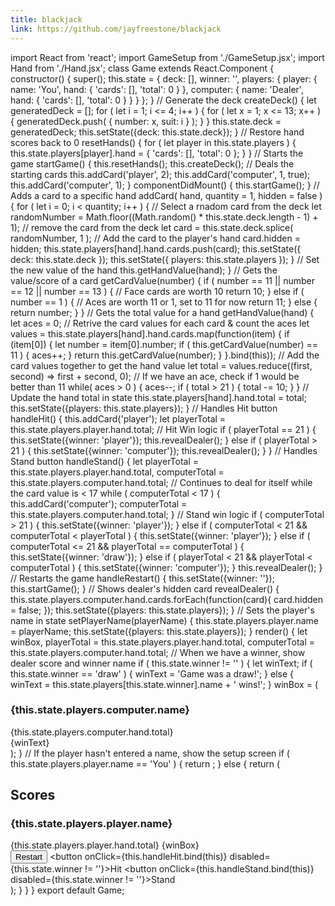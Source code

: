 ```yaml
---
title: blackjack
link: https://github.com/jayfreestone/blackjack
---
```

import React from 'react'; import GameSetup from './GameSetup.jsx'; import Hand from './Hand.jsx'; class Game extends React.Component { constructor() { super(); this.state = { deck: [], winner: '', players: { player: { name: 'You', hand: { 'cards': [], 'total': 0 } }, computer: { name: 'Dealer', hand: { 'cards': [], 'total': 0 } } } }; } // Generate the deck createDeck() { let generatedDeck = []; for ( let i = 1; i <= 4; i++ ) { for ( let x = 1; x <= 13; x++ ) { generatedDeck.push( { number: x, suit: i } ); } } this.state.deck = generatedDeck; this.setState({deck: this.state.deck}); } // Restore hand scores back to 0 resetHands() { for ( let player in this.state.players ) { this.state.players[player].hand = { 'cards': [], 'total': 0 }; } } // Starts the game startGame() { this.resetHands(); this.createDeck(); // Deals the starting cards this.addCard('player', 2); this.addCard('computer', 1, true); this.addCard('computer', 1); } componentDidMount() { this.startGame(); } // Adds a card to a specific hand addCard( hand, quantity = 1, hidden = false ) { for ( let i = 0; i < quantity; i++ ) { // Select a rnadom card from the deck let randomNumber = Math.floor((Math.random() * this.state.deck.length - 1) + 1); // remove the card from the deck let card = this.state.deck.splice( randomNumber, 1 ); // Add the card to the player's hand card.hidden = hidden; this.state.players[hand].hand.cards.push(card); this.setState({ deck: this.state.deck }); this.setState({ players: this.state.players }); } // Set the new value of the hand this.getHandValue(hand); } // Gets the value/score of a card getCardValue(number) { if ( number == 11 || number == 12 || number == 13 ) { // Face cards are worth 10 return 10; } else if ( number == 1 ) { // Aces are worth 11 or 1, set to 11 for now return 11; } else { return number; } } // Gets the total value for a hand getHandValue(hand) { let aces = 0; // Retrive the card values for each card & count the aces let values = this.state.players[hand].hand.cards.map(function(item) { if (item[0]) { let number = item[0].number; if ( this.getCardValue(number) == 11 ) { aces++; } return this.getCardValue(number); } }.bind(this)); // Add the card values together to get the hand value let total = values.reduce((first, second) => first + second, 0); // If we have an ace, check if 1 would be better than 11 while( aces > 0 ) { aces--; if ( total > 21 ) { total -= 10; } } // Update the hand total in state this.state.players[hand].hand.total = total; this.setState({players: this.state.players}); } // Handles Hit button handleHit() { this.addCard('player'); let playerTotal = this.state.players.player.hand.total; // Hit Win logic if ( playerTotal == 21 ) { this.setState({winner: 'player'}); this.revealDealer(); } else if ( playerTotal > 21 ) { this.setState({winner: 'computer'}); this.revealDealer(); } } // Handles Stand button handleStand() { let playerTotal = this.state.players.player.hand.total, computerTotal = this.state.players.computer.hand.total; // Continues to deal for itself while the card value is < 17 while ( computerTotal < 17 ) { this.addCard('computer'); computerTotal = this.state.players.computer.hand.total; } // Stand win logic if ( computerTotal > 21 ) { this.setState({winner: 'player'}); } else if ( computerTotal < 21  && computerTotal < playerTotal ) { this.setState({winner: 'player'}); } else if ( computerTotal <= 21 && playerTotal == computerTotal ) { this.setState({winner: 'draw'}); } else if ( playerTotal < 21 && playerTotal < computerTotal ) { this.setState({winner: 'computer'}); } this.revealDealer(); } // Restarts the game handleRestart() { this.setState({winner: ''}); this.startGame(); } // Shows dealer's hidden card revealDealer() { this.state.players.computer.hand.cards.forEach(function(card){ card.hidden = false; }); this.setState({players: this.state.players}); } // Sets the player's name in state setPlayerName(playerName) { this.state.players.player.name = playerName; this.setState({players: this.state.players}); } render() { let winBox, playerTotal = this.state.players.player.hand.total, computerTotal = this.state.players.computer.hand.total; // When we have a winner, show dealer score and winner name if ( this.state.winner != '' ) { let winText; if ( this.state.winner == 'draw' ) { winText = 'Game was a draw!'; } else { winText = this.state.players[this.state.winner].name + ' wins!'; } winBox = ( <div> <h3>{this.state.players.computer.name}</h3> {this.state.players.computer.hand.total} <div className="game__scores__win-text">{winText}</div> </div> ); } // If the player hasn't entered a name, show the setup screen if ( this.state.players.player.name == 'You' ) { return <GameSetup setPlayerName={this.setPlayerName.bind(this)} />; } else { return ( <div> <div className="game"> <div className="game__hands"> <Hand cards={this.state.players.computer.hand.cards} title={this.state.players.computer.name} /> <Hand cards={this.state.players.player.hand.cards} title={this.state.players.player.name}/> </div> <div className="game__scores"> <h2>Scores</h2> <h3>{this.state.players.player.name}</h3> {this.state.players.player.hand.total} {winBox} </div> <div className="game__controls"> <button onClick={this.handleRestart.bind(this)}>Restart</button> <button onClick={this.handleHit.bind(this)} disabled={this.state.winner != ''}>Hit</button> <button onClick={this.handleStand.bind(this)} disabled={this.state.winner != ''}>Stand</button> </div> </div> </div> ); } } } export default Game;
